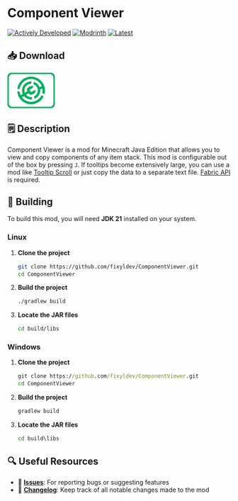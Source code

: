 # Component Viewer
[![Actively Developed](https://img.shields.io/badge/status-actively_developed-brightgreen?style=for-the-badge)](https://github.com/fixyldev/fixyldev/blob/main/STATUS.md#actively-developed)
[![Modrinth](https://img.shields.io/modrinth/dt/P9vIqP8R?style=for-the-badge&logo=modrinth&labelColor=gray&color=00af5c&label)](https://modrinth.com/mod/component-viewer)
[![Latest](https://img.shields.io/modrinth/game-versions/P9vIqP8R?style=for-the-badge&label=latest)](https://modrinth.com/mod/component-viewer/versions)

## 📥 Download
[<img src="https://github.com/fixyldev/fixyldev/blob/main/download/modrinth.svg" height="80">](https://modrinth.com/mod/component-viewer)

## 🗒️ Description
Component Viewer is a mod for Minecraft Java Edition that allows you to view and copy components of any item stack. This mod is configurable out of the box by pressing `J`. If tooltips become extensively large, you can use a mod like [Tooltip Scroll](https://modrinth.com/mod/tooltip-scroll) or just copy the data to a separate text file. [Fabric API](https://modrinth.com/mod/fabric-api) is required.

## 🚀 Building
To build this mod, you will need **JDK 21** installed on your system.

### Linux
1. **Clone the project**
    ```sh
    git clone https://github.com/fixyldev/ComponentViewer.git
    cd ComponentViewer
    ```
2. **Build the project**
    ```sh
    ./gradlew build
    ```
3. **Locate the JAR files**
    ```sh
    cd build/libs
    ```

### Windows
1. **Clone the project**
    ```cmd
    git clone https://github.com/fixyldev/ComponentViewer.git
    cd ComponentViewer
    ```
2. **Build the project**
    ```cmd
    gradlew build
    ```
3. **Locate the JAR files**
    ```cmd
    cd build\libs
    ```

## 🔍 Useful Resources
- 🐛 [**Issues**](https://github.com/fixyldev/ComponentViewer/issues): For reporting bugs or suggesting features
- 📝 [**Changelog**](https://modrinth.com/mod/component-viewer/changelog): Keep track of all notable changes made to the mod
